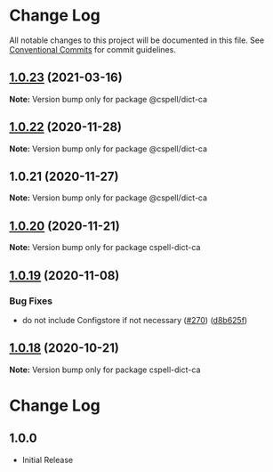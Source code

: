 # Change Log

All notable changes to this project will be documented in this file.
See [Conventional Commits](https://conventionalcommits.org) for commit guidelines.

## [1.0.23](https://github.com/streetsidesoftware/cspell-dicts/compare/@cspell/dict-ca@1.0.22...@cspell/dict-ca@1.0.23) (2021-03-16)

**Note:** Version bump only for package @cspell/dict-ca





## [1.0.22](https://github.com/streetsidesoftware/cspell-dicts/compare/@cspell/dict-ca@1.0.21...@cspell/dict-ca@1.0.22) (2020-11-28)

**Note:** Version bump only for package @cspell/dict-ca





## 1.0.21 (2020-11-27)

**Note:** Version bump only for package @cspell/dict-ca





## [1.0.20](https://github.com/streetsidesoftware/cspell-dicts/compare/cspell-dict-ca@1.0.19...cspell-dict-ca@1.0.20) (2020-11-21)

**Note:** Version bump only for package cspell-dict-ca

## [1.0.19](https://github.com/streetsidesoftware/cspell-dicts/compare/cspell-dict-ca@1.0.18...cspell-dict-ca@1.0.19) (2020-11-08)

### Bug Fixes

- do not include Configstore if not necessary ([#270](https://github.com/streetsidesoftware/cspell-dicts/issues/270)) ([d8b625f](https://github.com/streetsidesoftware/cspell-dicts/commit/d8b625f2f42d5cc6c4a9390216ac1e5037886e44))

## [1.0.18](https://github.com/streetsidesoftware/cspell-dicts/compare/cspell-dict-ca@1.0.17...cspell-dict-ca@1.0.18) (2020-10-21)

**Note:** Version bump only for package cspell-dict-ca

# Change Log

## 1.0.0

- Initial Release
